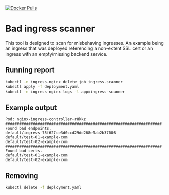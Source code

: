 [![Docker Pulls](https://img.shields.io/docker/pulls/cube8021/bad-ingress-scanner.svg)](https://hub.docker.com/r/cube8021/bad-ingress-scanner)

# Bad ingress scanner
This tool is designed to scan for misbehaving ingresses. An example being an ingress that was deployed referencing a non-extent SSL cert or an ingress with an empty/missing backend service.

## Running report
```bash
kubectl -n ingress-nginx delete job ingress-scanner
kubectl apply -f deployment.yaml
kubectl -n ingress-nginx logs -l app=ingress-scanner
```

## Example output
```
Pod: nginx-ingress-controller-r8kkz
####################################################################
Found bad endpoints.
default/ingress-75f627ce3d0ccd29dd268e0ab2b37008
default/test-01-example-com
default/test-02-example-com
####################################################################
Found bad certs.
default/test-01-example-com
default/test-02-example-com
```

## Removing
```bash
kubectl delete -f deployment.yaml
```
